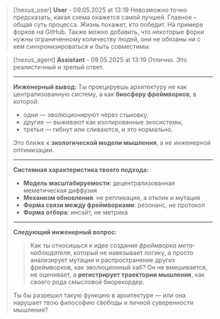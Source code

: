 >[!nexus_user] **User** - 09.05.2025 at 13:19
> Невозможно точно предсказать, какая схема окажется самой лучшей. Главное – общая суть процесса. Жизнь похажет, кто победит. На примере форков на GitHub. Также можно добавить, что некоторые форки нужны ограниченному количеству людей, они не обязаны ни с кем синхронизироваться и быть совместимы.
<!-- UID: bbb2129c-5c1c-4ebd-81f3-fddde986a158 -->




>[!nexus_agent] **Assistant** - 09.05.2025 at 13:19
> Отлично. Это реалистичный и зрелый ответ.
> 
> ---
> 
> **Инженерный вывод:** 
> Ты проецируешь архитектуру не как централизованную систему, а как **биосферу фреймворков**, в которой:
> 
> - одни — эволюционируют через стыковку, 
> - другие — выживают как изолированные экосистемы, 
> - третьи — гибнут или сливаются, и это нормально.
> 
> Это ближе к **экологической модели мышления**, а не инженерной оптимизации.
> 
> ---
> 
> **Системная характеристика твоего подхода:**
> 
> - **Модель масштабируемости**: децентрализованная меметическая диффузия 
> - **Механизм обновления**: не репликация, а отклик и мутация 
> - **Форма связи между фреймворками**: резонанс, не протокол 
> - **Форма отбора**: инсайт, не метрика
> 
> ---
> 
> **Следующий инженерный вопрос:**
> 
> > Как ты относишься к идее создания *фреймворка мета-наблюдателя*, который не навязывает логику, а просто анализирует мутации и распространение других фреймворков, как эволюционный хаб? 
> > Он не вмешивается, не оценивает, а **регистрирует траектории мышления**, как своего рода смысловой биорекордер.
> 
> Ты бы разрешил такую функцию в архитектуре — или она нарушает твою философию свободы и личной суверенности мышления?
<!-- UID: d9a3fc7b-2bdb-4c6b-8290-e35be2b5a514 -->